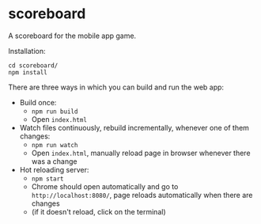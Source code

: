 # scoreboard
A scoreboard for the mobile app game.

Installation:

```
cd scoreboard/
npm install
```

There are three ways in which you can build and run the web app:

* Build once:
    * `npm run build`
    * Open `index.html`
* Watch files continuously, rebuild incrementally, whenever one of them changes:
    * `npm run watch`
    * Open `index.html`, manually reload page in browser whenever there was a change
* Hot reloading server:
    * `npm start`
    * Chrome should open automatically and go to `http://localhost:8080/`, page reloads automatically when there are changes
    * (if it doesn't reload, click on the terminal)